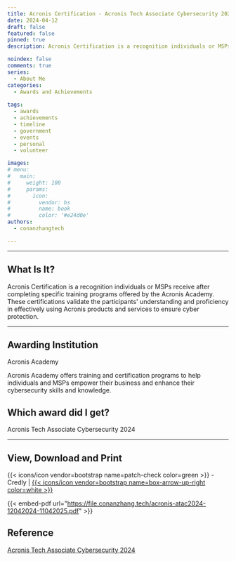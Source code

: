 ```yaml
---
title: Acronis Certification - Acronis Tech Associate Cybersecurity 2024
date: 2024-04-12
draft: false
featured: false
pinned: true
description: Acronis Certification is a recognition individuals or MSPs receive after completing specific training programs offered by the Acronis Academy. These certifications validate the participants' understanding and proficiency in effectively using Acronis products and services to ensure cyber protection.

noindex: false
comments: true
series:
  - About Me
categories:
  - Awards and Achievements
  
tags:
  - awards
  - achievements
  - timeline
  - government
  - events
  - personal
  - volunteer

images:
# menu:
#   main:
#     weight: 100
#     params:
#       icon:
#         vendor: bs
#         name: book
#         color: '#e24d0e'
authors:
  - conanzhangtech

---
```

---

## What Is It?

Acronis Certification is a recognition individuals or MSPs receive after completing specific training programs offered by the Acronis Academy. These certifications validate the participants' understanding and proficiency in effectively using Acronis products and services to ensure cyber protection.

---

## Awarding Institution

Acronis Academy

Acronis Academy offers training and certification programs to help individuals and MSPs empower their business and enhance their cybersecurity skills and knowledge.

## Which award did I get?

Acronis Tech Associate Cybersecurity 2024

<hr>

## View, Download and Print

{{< icons/icon vendor=bootstrap name=patch-check color=green >}} - Credly | [{{< icons/icon vendor=bootstrap name=box-arrow-up-right color=white >}}](https://www.credly.com/badges/6a9901a6-653b-4062-a9fb-bbfd11de87c0/public_url)

{{< embed-pdf url="https://file.conanzhang.tech/acronis-atac2024-12042024-11042025.pdf" >}}

## Reference

[Acronis Tech Associate Cybersecurity 2024](https://partners.acronis.training/learn/course/2947/acronis-tech-associate-cybersecurity-2024?generated_by=243148&hash=0ae3088d9caa3a151307aceb7e5a897b8c7fa891)